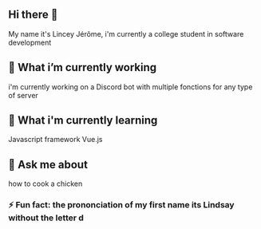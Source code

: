 ## Hi there 👋 
My name it's Lincey Jérôme, i'm currently a college student in software development

## 🔭 What i’m currently working
i'm currently working on a Discord bot with multiple fonctions for any type of server
## 🌱 What i'm currently learning 
Javascript framework Vue.js
## 💬 Ask me about
how to cook a chicken 
### ⚡ Fun fact: the prononciation of my first name its Lindsay without the letter d 
